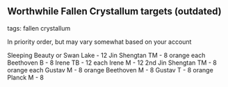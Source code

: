 ## Worthwhile Fallen Crystallum targets (outdated)
tags: fallen crystallum

In priority order, but may vary somewhat based on your account

Sleeping Beauty or Swan Lake - 12
Jin Shengtan TM - 8 orange each
Beethoven B - 8
Irene TB - 12 each
Irene M - 12
2nd Jin Shengtan TM - 8 orange each
Gustav M - 8 orange
Beethoven M - 8
Gustav T - 8 orange
Planck M - 8